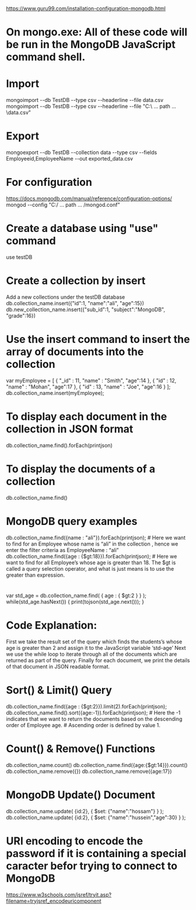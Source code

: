 https://www.guru99.com/installation-configuration-mongodb.html

# On mongo.exe: All of these code will be run in the MongoDB JavaScript command shell.
# Import
mongoimport --db TestDB --type csv --headerline --file data.csv
mongoimport --db TestDB --type csv --headerline --file "C:\\ ... path ... \\data.csv"

# Export
mongoexport --db TestDB --collection data --type csv --fields Employeeid,EmployeeName --out exported_data.csv

# For configuration
https://docs.mongodb.com/manual/reference/configuration-options/
mongod --config "C:/ ... path ... /mongod.conf"

# Create a database using "use" command
use testDB
# Create a collection by insert
Add a new collections under the testDB database
db.collection_name.insert({"id":1, "name":"ali", "age":15})
db.new_collection_name.insert({"sub_id":1, "subject":"MongoDB", "grade":16})

# Use the insert command to insert the array of documents into the collection

var myEmployee = [ 
		   { "_id" : 11, "name" : "Smith", "age":14 },
		   { "id" : 12, "name" : "Mohan", "age":17 },
		   { "id" : 13, "name" : "Joe", "age":16 } 
                 ];
db.collection_name.insert(myEmployee);

# To display each document in the collection in JSON format
db.collection_name.find().forEach(printjson)
# To display the documents of a collection
db.collection_name.find()
# MongoDB query examples
db.collection_name.find({name : "ali"}).forEach(printjson); # Here we want to find for an Employee whose name is “ali” in the collection , hence we enter the filter criteria as EmployeeName : “ali”
db.collection_name.find({age : {$gt:18}}).forEach(printjson); # Here we want to find for all Employee’s whose age is greater than 18. The $gt is called a query selection operator, and what is just means is to use the greater than expression.
#
var std_age = db.collection_name.find( { age : { $gt:2 } } );
while(std_age.hasNext()) { print(tojson(std_age.next())); }
# Code Explanation:
First we take the result set of the query which finds the students’s whose age is greater than 2 and assign it to the JavaScript variable ‘std-age’
Next we use the while loop to iterate through all of the documents which are returned as part of the query.
Finally for each document, we print the details of that document in JSON readable format.
#
# Sort() & Limit() Query 
db.collection_name.find({age : {$gt:2}}).limit(2).forEach(printjson);
db.collection_name.find().sort({age:-1}).forEach(printjson); # Here the -1 indicates that we want to return the documents based on the descending order of Employee age. # Ascending order is defined by value 1.

# Count() & Remove() Functions
db.collection_name.count()
db.collection_name.find({age:{$gt:14}}).count()
db.collection_name.remove({})
db.collection_name.remove({age:17})

# MongoDB Update() Document
db.collection_name.update( {id:2}, { $set: {"name":"hossam"} } );
db.collection_name.update( {id:2}, { $set: {"name":"hussein","age":30} } );

# URI encoding to encode the password if it is containing a special caracter befor trying to connect to MongoDB
https://www.w3schools.com/jsref/tryit.asp?filename=tryjsref_encodeuricomponent
